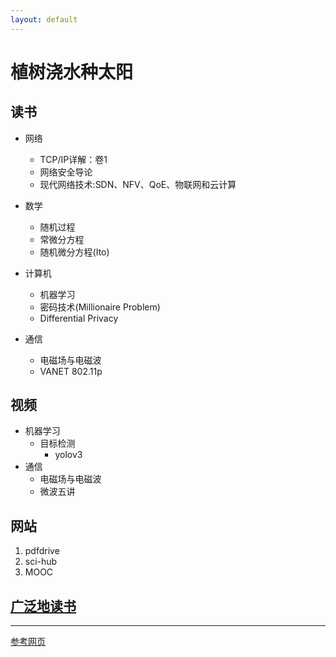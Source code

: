 ```yaml
---
layout: default
---
```

# 植树浇水种太阳

## 读书
- 网络
	* TCP/IP详解：卷1
	* 网络安全导论
	* 现代网络技术:SDN、NFV、QoE、物联网和云计算

- 数学
	* 随机过程
	* 常微分方程
	* 随机微分方程(Ito)

- 计算机
	* 机器学习
	* 密码技术(Millionaire Problem)
	* Differential Privacy

- 通信
	* 电磁场与电磁波
	* VANET 802.11p

## 视频
- 机器学习
	- 目标检测
		- yolov3
- 通信
	* 电磁场与电磁波
	* 微波五讲


## 网站
1. pdfdrive
2. sci-hub
3. MOOC

## [广泛地读书](novel.html)

* * *

[参考网页](./links/example.html)

